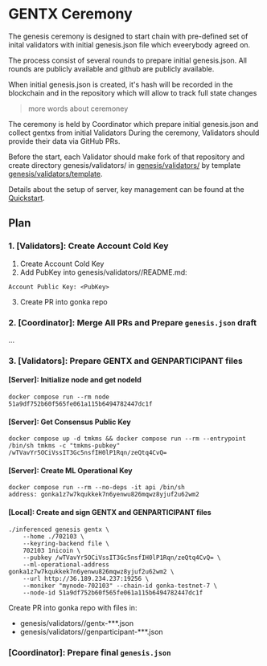 # GENTX Ceremony

The genesis ceremony is designed to start chain with pre-defined set of inital validators with initial genesis.json file which eveerybody agreed on.   

The process consist of several rounds to prepare initial genesis.json. All rounds are publicly available and github are publicly available.

When initial genesis.json is created, it's hash will be recorded in the blockchain and in the repository which will allow to track full state changes

> more words about ceremoney 


The ceremony is held by Coordinator which prepare initial genesis.json and collect gentxs from initial Validators
During the ceremony, Validators should provide their data via GitHub PRs.

Before the start, each Validator should make fork of that repository and create directory genesis/validators/<NAME> in [genesis/validators/](genesis/validators/) by template [genesis/validators/template](genesis/validators/template).

Details about the setup of server, key management can be found at the [Quickstart](https://gonka.ai/participant/quickstart). 


## Plan

### 1. [Validators]: Create Account Cold Key

1. Create Account Cold Key
2. Add PubKey into genesis/validators/<NAME>/README.md:

```
Account Public Key: <PubKey>
```
3. Create PR into gonka repo

### 2. [Coordinator]: Merge All PRs and Prepare `genesis.json` draft

...

### 3. [Validators]: Prepare GENTX and GENPARTICIPANT files

#### [Server]: Initialize node and get nodeId
```
docker compose run --rm node
51a9df752b60f565fe061a115b6494782447dc1f
```

#### [Server]: Get Consensus Public Key
```
docker compose up -d tmkms && docker compose run --rm --entrypoint /bin/sh tmkms -c "tmkms-pubkey"
/wTVavYr5OCiVssIT3Gc5nsfIH0lP1Rqn/zeQtq4CvQ=
```

#### [Server]: Create ML Operational Key
```
docker compose run --rm --no-deps -it api /bin/sh
address: gonka1z7w7kqukkek7n6yenwu826mqwz8yjuf2u62wm2
```

#### [Local]: Create and sign GENTX and GENPARTICIPANT files
```
./inferenced genesis gentx \
    --home ./702103 \
    --keyring-backend file \
    702103 1nicoin \
    --pubkey /wTVavYr5OCiVssIT3Gc5nsfIH0lP1Rqn/zeQtq4CvQ= \
    --ml-operational-address gonka1z7w7kqukkek7n6yenwu826mqwz8yjuf2u62wm2 \
    --url http://36.189.234.237:19256 \
    --moniker "mynode-702103" --chain-id gonka-testnet-7 \
    --node-id 51a9df752b60f565fe061a115b6494782447dc1f
```

Create PR into gonka repo with files in:
- genesis/validators/<NAME>/gentx-***.json
- genesis/validators/<NAME>/genparticipant-***.json


### [Coordinator]: Prepare final `genesis.json`
